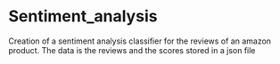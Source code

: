 # Sentiment_analysis
Creation of a sentiment analysis classifier for the reviews of an amazon product.
The data is the reviews and the scores stored in a json file
